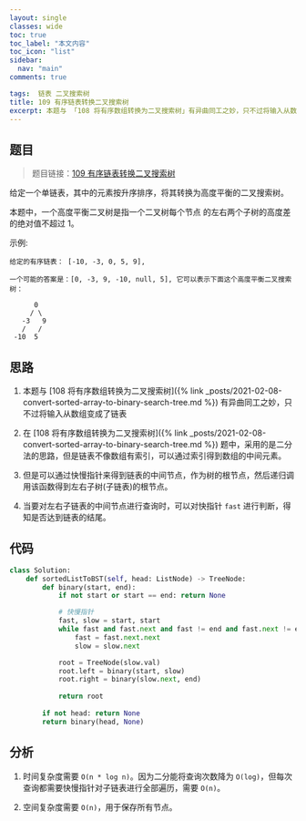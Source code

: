 ```yaml
---
layout: single
classes: wide
toc: true
toc_label: "本文内容"
toc_icon: "list"
sidebar:
  nav: "main"
comments: true

tags:  链表 二叉搜索树
title: 109 有序链表转换二叉搜索树
excerpt: 本题与 「108 将有序数组转换为二叉搜索树」有异曲同工之妙，只不过将输入从数组变成了链表
---
```


## 题目

> 题目链接：[109 有序链表转换二叉搜索树](https://leetcode-cn.com/problems/convert-sorted-list-to-binary-search-tree/)


给定一个单链表，其中的元素按升序排序，将其转换为高度平衡的二叉搜索树。

本题中，一个高度平衡二叉树是指一个二叉树每个节点 的左右两个子树的高度差的绝对值不超过 1。

示例:

    给定的有序链表： [-10, -3, 0, 5, 9],

    一个可能的答案是：[0, -3, 9, -10, null, 5], 它可以表示下面这个高度平衡二叉搜索树：

          0
         / \
       -3   9
       /   /
     -10  5



## 思路 

1. 本题与 [108 将有序数组转换为二叉搜索树]({% link _posts/2021-02-08-convert-sorted-array-to-binary-search-tree.md %}) 有异曲同工之妙，只不过将输入从数组变成了链表

2. 在 [108 将有序数组转换为二叉搜索树]({% link _posts/2021-02-08-convert-sorted-array-to-binary-search-tree.md %}) 题中，采用的是二分法的思路，但是链表不像数组有索引，可以通过索引得到数组的中间元素。

3. 但是可以通过快慢指针来得到链表的中间节点，作为树的根节点，然后递归调用该函数得到左右子树(子链表)的根节点。

4. 当要对左右子链表的中间节点进行查询时，可以对快指针 `fast` 进行判断，得知是否达到链表的结尾。


## 代码 

```python
class Solution:
    def sortedListToBST(self, head: ListNode) -> TreeNode:
        def binary(start, end):
            if not start or start == end: return None

            # 快慢指针
            fast, slow = start, start
            while fast and fast.next and fast != end and fast.next != end:
                fast = fast.next.next
                slow = slow.next

            root = TreeNode(slow.val)
            root.left = binary(start, slow)
            root.right = binary(slow.next, end)
            
            return root
        
        if not head: return None
        return binary(head, None)
```

## 分析 

1. 时间复杂度需要 `O(n * log n)`。因为二分能将查询次数降为 `O(log)`，但每次查询都需要快慢指针对子链表进行全部遍历，需要 `O(n)`。

2. 空间复杂度需要 `O(n)`，用于保存所有节点。